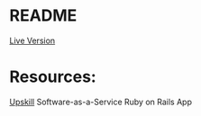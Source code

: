 # README
[Live Version](https://secret-bastion-43732.herokuapp.com)

# Resources:
[Upskill](http://upskillcourses.com) Software-as-a-Service Ruby on Rails App
